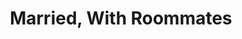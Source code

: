 ---
categories: all_articles
provider_display: "www.nytimes.com"
provider_name: "www.nytimes.com"
favicon_url: http://static01.nyt.com/favicon.ico
title: "Married, With Roommates"
published: 2015-04-11
source: http://www.nytimes.com/2015/04/12/realestate/married-with-roommates.html
thumbnail: http://static01.nyt.com/images/2015/04/12/realestate/12COVERJP4/12COVERJP4-facebookJumbo.jpg
---